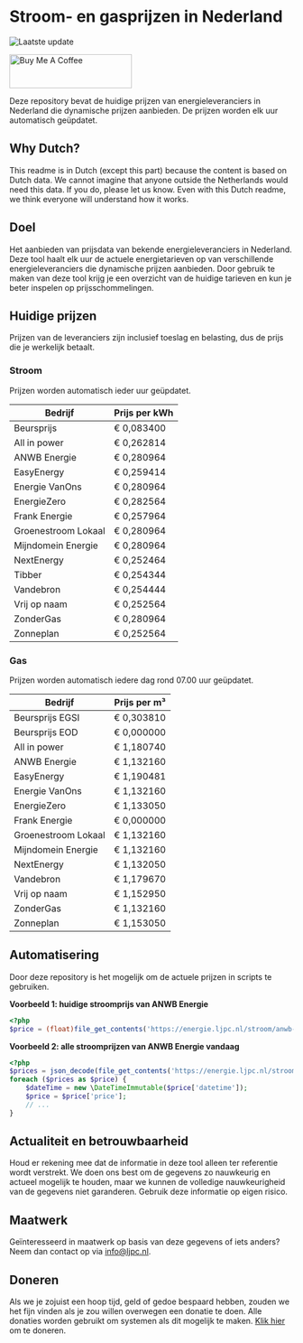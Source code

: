# Stroom- en gasprijzen in Nederland

![Laatste update](https://img.shields.io/badge/laatste%20update-2024--05--19%2019%3A00%20CET-brightgreen)

<a href="https://www.buymeacoffee.com/Lars-" target="_blank"><img src="https://cdn.buymeacoffee.com/buttons/v2/default-orange.png" alt="Buy Me A Coffee" height="60" style="height: 60px !important;width: 217px !important;" ></a>

Deze repository bevat de huidige prijzen van energieleveranciers in Nederland die dynamische prijzen aanbieden. De prijzen worden elk uur automatisch geüpdatet.

## Why Dutch?

This readme is in Dutch (except this part) because the content is based on Dutch data. We cannot imagine that anyone outside the Netherlands would need this data. If you do, please let us know. Even with this Dutch readme, we think
everyone will understand how it works.

## Doel

Het aanbieden van prijsdata van bekende energieleveranciers in Nederland. Deze tool haalt elk uur de actuele energietarieven op van verschillende energieleveranciers die dynamische prijzen aanbieden. Door gebruik te maken van deze tool
krijg je een overzicht van de huidige tarieven en kun je beter inspelen op prijsschommelingen.

## Huidige prijzen

Prijzen van de leveranciers zijn inclusief toeslag en belasting, dus de prijs die je werkelijk betaalt.

### Stroom

Prijzen worden automatisch ieder uur geüpdatet.

 Bedrijf | Prijs per kWh 
---------|---------------
Beursprijs | € 0,083400
All in power | € 0,262814
ANWB Energie | € 0,280964
EasyEnergy | € 0,259414
Energie VanOns | € 0,280964
EnergieZero | € 0,282564
Frank Energie | € 0,257964
Groenestroom Lokaal | € 0,280964
Mijndomein Energie | € 0,280964
NextEnergy | € 0,252464
Tibber | € 0,254344
Vandebron | € 0,254444
Vrij op naam | € 0,252564
ZonderGas | € 0,280964
Zonneplan | € 0,252564


### Gas

Prijzen worden automatisch iedere dag rond 07.00 uur geüpdatet.

 Bedrijf | Prijs per m³ 
---------|--------------
Beursprijs EGSI | € 0,303810
Beursprijs EOD | € 0,000000
All in power | € 1,180740
ANWB Energie | € 1,132160
EasyEnergy | € 1,190481
Energie VanOns | € 1,132160
EnergieZero | € 1,133050
Frank Energie | € 0,000000
Groenestroom Lokaal | € 1,132160
Mijndomein Energie | € 1,132160
NextEnergy | € 1,132050
Vandebron | € 1,179670
Vrij op naam | € 1,152950
ZonderGas | € 1,132160
Zonneplan | € 1,153050


## Automatisering

Door deze repository is het mogelijk om de actuele prijzen in scripts te gebruiken.

**Voorbeeld 1: huidige stroomprijs van ANWB Energie**

```php
<?php
$price = (float)file_get_contents('https://energie.ljpc.nl/stroom/anwb-energie-nu.txt');

```

**Voorbeeld 2: alle stroomprijzen van ANWB Energie vandaag**

```php
<?php
$prices = json_decode(file_get_contents('https://energie.ljpc.nl/stroom/all-in-power-vandaag.json'),true);
foreach ($prices as $price) {
    $dateTime = new \DateTimeImmutable($price['datetime']);
    $price = $price['price'];
    // ...
}
```

## Actualiteit en betrouwbaarheid

Houd er rekening mee dat de informatie in deze tool alleen ter referentie wordt verstrekt. We doen ons best om de gegevens zo nauwkeurig en actueel mogelijk te houden, maar we kunnen de volledige nauwkeurigheid van de gegevens niet
garanderen. Gebruik deze informatie op eigen risico.

## Maatwerk

Geïnteresseerd in maatwerk op basis van deze gegevens of iets anders? Neem dan contact op
via [info@ljpc.nl](mailto:info@ljpc.nl?subject=Energie%20prijzen).

## Doneren

Als we je zojuist een hoop tijd, geld of gedoe bespaard hebben, zouden we het fijn vinden als je zou willen overwegen een
donatie te doen. Alle donaties worden gebruikt om systemen als dit mogelijk te
maken. [Klik hier](https://www.buymeacoffee.com/Lars-) om te doneren.
